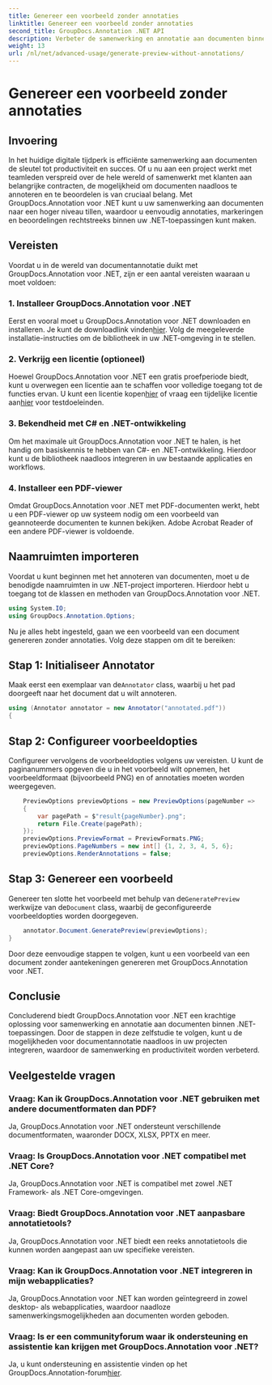 ```yaml
---
title: Genereer een voorbeeld zonder annotaties
linktitle: Genereer een voorbeeld zonder annotaties
second_title: GroupDocs.Annotation .NET API
description: Verbeter de samenwerking en annotatie aan documenten binnen .NET-toepassingen met GroupDocs.Annotation voor .NET. Met deze krachtige bibliotheek kunt u eenvoudig documenten annoteren, markeren en beoordelen.
weight: 13
url: /nl/net/advanced-usage/generate-preview-without-annotations/
---
```


# Genereer een voorbeeld zonder annotaties

## Invoering
In het huidige digitale tijdperk is efficiënte samenwerking aan documenten de sleutel tot productiviteit en succes. Of u nu aan een project werkt met teamleden verspreid over de hele wereld of samenwerkt met klanten aan belangrijke contracten, de mogelijkheid om documenten naadloos te annoteren en te beoordelen is van cruciaal belang. Met GroupDocs.Annotation voor .NET kunt u uw samenwerking aan documenten naar een hoger niveau tillen, waardoor u eenvoudig annotaties, markeringen en beoordelingen rechtstreeks binnen uw .NET-toepassingen kunt maken.
## Vereisten
Voordat u in de wereld van documentannotatie duikt met GroupDocs.Annotation voor .NET, zijn er een aantal vereisten waaraan u moet voldoen:
### 1. Installeer GroupDocs.Annotation voor .NET
 Eerst en vooral moet u GroupDocs.Annotation voor .NET downloaden en installeren. Je kunt de downloadlink vinden[hier](https://releases.groupdocs.com/annotation/net/). Volg de meegeleverde installatie-instructies om de bibliotheek in uw .NET-omgeving in te stellen.
### 2. Verkrijg een licentie (optioneel)
Hoewel GroupDocs.Annotation voor .NET een gratis proefperiode biedt, kunt u overwegen een licentie aan te schaffen voor volledige toegang tot de functies ervan. U kunt een licentie kopen[hier](https://purchase.groupdocs.com/buy) of vraag een tijdelijke licentie aan[hier](https://purchase.groupdocs.com/temporary-license/) voor testdoeleinden.
### 3. Bekendheid met C# en .NET-ontwikkeling
Om het maximale uit GroupDocs.Annotation voor .NET te halen, is het handig om basiskennis te hebben van C#- en .NET-ontwikkeling. Hierdoor kunt u de bibliotheek naadloos integreren in uw bestaande applicaties en workflows.
### 4. Installeer een PDF-viewer
Omdat GroupDocs.Annotation voor .NET met PDF-documenten werkt, hebt u een PDF-viewer op uw systeem nodig om een voorbeeld van geannoteerde documenten te kunnen bekijken. Adobe Acrobat Reader of een andere PDF-viewer is voldoende.

## Naamruimten importeren
Voordat u kunt beginnen met het annoteren van documenten, moet u de benodigde naamruimten in uw .NET-project importeren. Hierdoor hebt u toegang tot de klassen en methoden van GroupDocs.Annotation voor .NET.

```csharp
using System.IO;
using GroupDocs.Annotation.Options;
```

Nu je alles hebt ingesteld, gaan we een voorbeeld van een document genereren zonder annotaties. Volg deze stappen om dit te bereiken:
## Stap 1: Initialiseer Annotator
 Maak eerst een exemplaar van de`Annotator` class, waarbij u het pad doorgeeft naar het document dat u wilt annoteren.
```csharp
using (Annotator annotator = new Annotator("annotated.pdf"))
{
```
## Stap 2: Configureer voorbeeldopties
Configureer vervolgens de voorbeeldopties volgens uw vereisten. U kunt de paginanummers opgeven die u in het voorbeeld wilt opnemen, het voorbeeldformaat (bijvoorbeeld PNG) en of annotaties moeten worden weergegeven.
```csharp
    PreviewOptions previewOptions = new PreviewOptions(pageNumber =>
    {
        var pagePath = $"result{pageNumber}.png";
        return File.Create(pagePath);
    });
    previewOptions.PreviewFormat = PreviewFormats.PNG;
    previewOptions.PageNumbers = new int[] {1, 2, 3, 4, 5, 6};
    previewOptions.RenderAnnotations = false;
```
## Stap 3: Genereer een voorbeeld
 Genereer ten slotte het voorbeeld met behulp van de`GeneratePreview` werkwijze van de`Document` class, waarbij de geconfigureerde voorbeeldopties worden doorgegeven.
```csharp
    annotator.Document.GeneratePreview(previewOptions);
}
```
Door deze eenvoudige stappen te volgen, kunt u een voorbeeld van een document zonder aantekeningen genereren met GroupDocs.Annotation voor .NET.

## Conclusie
Concluderend biedt GroupDocs.Annotation voor .NET een krachtige oplossing voor samenwerking en annotatie aan documenten binnen .NET-toepassingen. Door de stappen in deze zelfstudie te volgen, kunt u de mogelijkheden voor documentannotatie naadloos in uw projecten integreren, waardoor de samenwerking en productiviteit worden verbeterd.
## Veelgestelde vragen
### Vraag: Kan ik GroupDocs.Annotation voor .NET gebruiken met andere documentformaten dan PDF?
Ja, GroupDocs.Annotation voor .NET ondersteunt verschillende documentformaten, waaronder DOCX, XLSX, PPTX en meer.
### Vraag: Is GroupDocs.Annotation voor .NET compatibel met .NET Core?
Ja, GroupDocs.Annotation voor .NET is compatibel met zowel .NET Framework- als .NET Core-omgevingen.
### Vraag: Biedt GroupDocs.Annotation voor .NET aanpasbare annotatietools?
Ja, GroupDocs.Annotation voor .NET biedt een reeks annotatietools die kunnen worden aangepast aan uw specifieke vereisten.
### Vraag: Kan ik GroupDocs.Annotation voor .NET integreren in mijn webapplicaties?
Ja, GroupDocs.Annotation voor .NET kan worden geïntegreerd in zowel desktop- als webapplicaties, waardoor naadloze samenwerkingsmogelijkheden aan documenten worden geboden.
### Vraag: Is er een communityforum waar ik ondersteuning en assistentie kan krijgen met GroupDocs.Annotation voor .NET?
 Ja, u kunt ondersteuning en assistentie vinden op het GroupDocs.Annotation-forum[hier](https://forum.groupdocs.com/c/annotation/10).